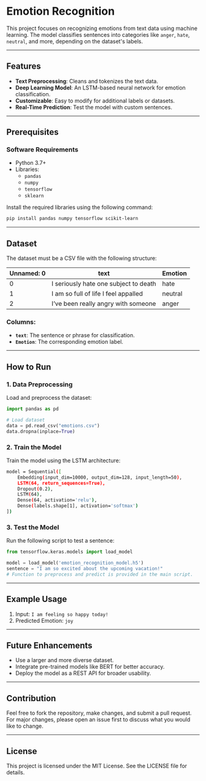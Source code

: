 # Emotion Recognition

This project focuses on recognizing emotions from text data using machine learning. The model classifies sentences into categories like `anger`, `hate`, `neutral`, and more, depending on the dataset's labels.

---

## Features

- **Text Preprocessing**: Cleans and tokenizes the text data.
- **Deep Learning Model**: An LSTM-based neural network for emotion classification.
- **Customizable**: Easy to modify for additional labels or datasets.
- **Real-Time Prediction**: Test the model with custom sentences.

---

## Prerequisites

### Software Requirements

- Python 3.7+
- Libraries:
  - `pandas`
  - `numpy`
  - `tensorflow`
  - `sklearn`

Install the required libraries using the following command:

```bash
pip install pandas numpy tensorflow scikit-learn
```

---

## Dataset

The dataset must be a CSV file with the following structure:

| Unnamed: 0 | text                                     | Emotion |
|------------|-----------------------------------------|---------|
| 0          | I seriously hate one subject to death   | hate    |
| 1          | I am so full of life I feel appalled    | neutral |
| 2          | I’ve been really angry with someone      | anger   |

### Columns:
- **`text`**: The sentence or phrase for classification.
- **`Emotion`**: The corresponding emotion label.

---

## How to Run

### 1. Data Preprocessing

Load and preprocess the dataset:
```python
import pandas as pd

# Load dataset
data = pd.read_csv("emotions.csv")
data.dropna(inplace=True)
```

### 2. Train the Model

Train the model using the LSTM architecture:
```bash
model = Sequential([
    Embedding(input_dim=10000, output_dim=128, input_length=50),
    LSTM(64, return_sequences=True),
    Dropout(0.2),
    LSTM(64),
    Dense(64, activation='relu'),
    Dense(labels.shape[1], activation='softmax')
])
```

### 3. Test the Model

Run the following script to test a sentence:
```python
from tensorflow.keras.models import load_model

model = load_model('emotion_recognition_model.h5')
sentence = "I am so excited about the upcoming vacation!"
# Function to preprocess and predict is provided in the main script.
```

---


## Example Usage

1. Input: `I am feeling so happy today!`
2. Predicted Emotion: `joy`

---

## Future Enhancements

- Use a larger and more diverse dataset.
- Integrate pre-trained models like BERT for better accuracy.
- Deploy the model as a REST API for broader usability.

---

## Contribution

Feel free to fork the repository, make changes, and submit a pull request. For major changes, please open an issue first to discuss what you would like to change.

---

## License

This project is licensed under the MIT License. See the LICENSE file for details.

